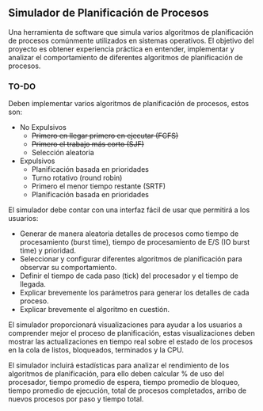 ## Simulador de Planificación de Procesos 

Una herramienta de software que simula varios algoritmos de planificación de procesos comúnmente utilizados en sistemas operativos. El objetivo del proyecto es obtener experiencia práctica en entender, implementar y analizar el comportamiento de diferentes algoritmos de planificación de procesos.

### TO-DO

Deben implementar varios algoritmos de planificación de procesos, estos son:

- No Expulsivos
    - ~~Primero en llegar primero en ejecutar (FCFS)~~
    - ~~Primero el trabajo más corto (SJF)~~
    - Selección aleatoria
- Expulsivos
    - Planificación basada en prioridades
    - Turno rotativo (round robin)
    - Primero el menor tiempo restante (SRTF)
    - Planificación basada en prioridades

El simulador debe contar con una interfaz fácil de usar que permitirá a los usuarios:

- Generar de manera aleatoria detalles de procesos como tiempo de procesamiento (burst time), tiempo de procesamiento de E/S (IO burst time) y prioridad.
- Seleccionar y configurar diferentes algoritmos de planificación para observar su comportamiento.
- Definir el tiempo de cada paso (tick) del procesador y el tiempo de llegada.
- Explicar brevemente los parámetros para generar los detalles de cada proceso.
- Explicar brevemente el algoritmo en cuestión.


El simulador proporcionará visualizaciones para ayudar a los usuarios a comprender mejor el proceso de planificación, estas visualizaciones deben mostrar las actualizaciones en tiempo real sobre el estado de los procesos en la cola de listos, bloqueados, terminados y la CPU.

El simulador incluirá estadísticas para analizar el rendimiento de los algoritmos de planificación, para ello deben calcular % de uso del procesador, tiempo promedio de espera, tiempo promedio de bloqueo, tiempo promedio de ejecución, total de procesos completados, arribo de nuevos procesos por paso y tiempo total. 
